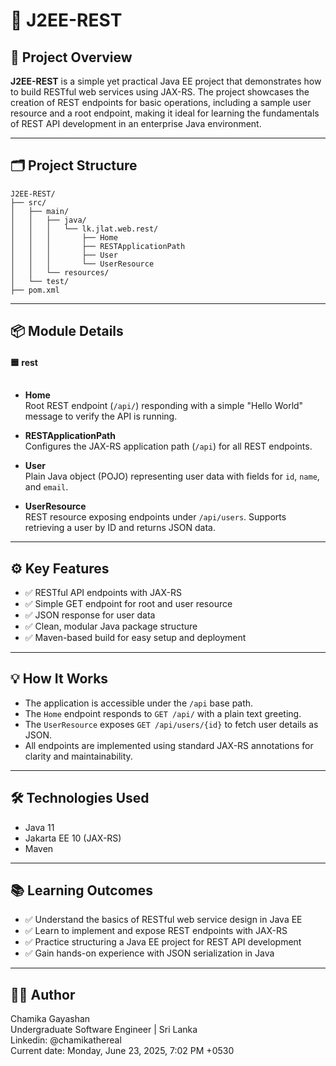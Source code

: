 # 🚀 J2EE-REST

## 📝 Project Overview

**J2EE-REST** is a simple yet practical Java EE project that demonstrates how to build RESTful web services using JAX-RS. The project showcases the creation of REST endpoints for basic operations, including a sample user resource and a root endpoint, making it ideal for learning the fundamentals of REST API development in an enterprise Java environment.

---

## 🗂️ Project Structure

```
J2EE-REST/
├── src/
│   ├── main/
│   │   ├── java/
│   │   │   └── lk.jlat.web.rest/
│   │   │       ├── Home
│   │   │       ├── RESTApplicationPath
│   │   │       ├── User
│   │   │       └── UserResource
│   │   └── resources/
│   └── test/
├── pom.xml
```

---

## 📦 Module Details

#### 🟦 **rest**
  ##
- **Home**  
  Root REST endpoint (`/api/`) responding with a simple "Hello World" message to verify the API is running.

- **RESTApplicationPath**  
  Configures the JAX-RS application path (`/api`) for all REST endpoints.

- **User**  
  Plain Java object (POJO) representing user data with fields for `id`, `name`, and `email`.

- **UserResource**  
  REST resource exposing endpoints under `/api/users`. Supports retrieving a user by ID and returns JSON data.

---

## ⚙️ Key Features

- ✅ RESTful API endpoints with JAX-RS  
- ✅ Simple GET endpoint for root and user resource  
- ✅ JSON response for user data  
- ✅ Clean, modular Java package structure  
- ✅ Maven-based build for easy setup and deployment

---

## 💡 How It Works

- The application is accessible under the `/api` base path.
- The `Home` endpoint responds to `GET /api/` with a plain text greeting.
- The `UserResource` exposes `GET /api/users/{id}` to fetch user details as JSON.
- All endpoints are implemented using standard JAX-RS annotations for clarity and maintainability.

---

## 🛠️ Technologies Used

- Java 11
- Jakarta EE 10 (JAX-RS)
- Maven

---

## 📚 Learning Outcomes

- ✅ Understand the basics of RESTful web service design in Java EE  
- ✅ Learn to implement and expose REST endpoints with JAX-RS  
- ✅ Practice structuring a Java EE project for REST API development  
- ✅ Gain hands-on experience with JSON serialization in Java

---

## 🧑‍💻 Author

Chamika Gayashan  
Undergraduate Software Engineer | Sri Lanka  
Linkedin: @chamikathereal  
Current date: Monday, June 23, 2025, 7:02 PM +0530
